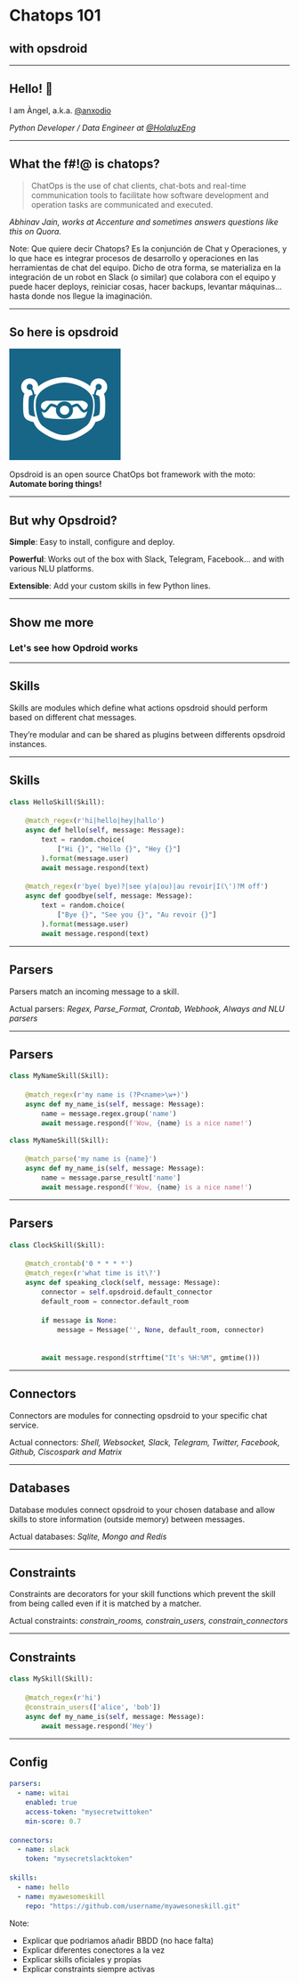 # Chatops 101

## with opsdroid

---

## Hello! 🤗

I am Àngel, a.k.a. [@anxodio](https://twitter.com/anxodio)

_Python Developer / Data Engineer at [@HolaluzEng](https://twitter.com/holaluzeng)_

---

## What the f#!@ is chatops?

> ChatOps is the use of chat clients, chat-bots and real-time communication tools to facilitate how software development and operation tasks are communicated and executed.

_Abhinav Jain, works at Accenture and sometimes answers questions like this on Quora._

<!-- .element: style="font-size:0.5em" -->

Note:
Que quiere decir Chatops? Es la conjunción de Chat y Operaciones, y lo que hace
es integrar procesos de desarrollo y operaciones en las herramientas de chat del equipo.
Dicho de otra forma, se materializa en la integración de un robot en Slack (o similar)
que colabora con el equipo y puede hacer deploys, reiniciar cosas, hacer backups,
levantar máquinas... hasta donde nos llegue la imaginación.

---

## So here is opsdroid

![Opsdroid logo](img/opsdroid_logo.png)

Opsdroid is an open source ChatOps bot framework with the moto:
**Automate boring things!**

---

## But why Opsdroid?

**Simple**: Easy to install, configure and deploy.

<!-- .element: class="fragment fade-in-then-semi-out" -->

**Powerful**: Works out of the box with Slack, Telegram, Facebook… and with various NLU platforms.

<!-- .element: class="fragment fade-in-then-semi-out" -->

**Extensible**: Add your custom skills in few Python lines.

<!-- .element: class="fragment fade-in-then-semi-out" -->

---

## Show me more

### Let's see how Opdroid works

---

## Skills

Skills are modules which define what actions opsdroid should perform based on different chat messages.

They’re modular and can be shared as plugins between differents opsdroid instances.

---

## Skills

```python
class HelloSkill(Skill):

    @match_regex(r'hi|hello|hey|hallo')
    async def hello(self, message: Message):
        text = random.choice(
            ["Hi {}", "Hello {}", "Hey {}"]
        ).format(message.user)
        await message.respond(text)

    @match_regex(r'bye( bye)?|see y(a|ou)|au revoir|I(\')?M off')
    async def goodbye(self, message: Message):
        text = random.choice(
            ["Bye {}", "See you {}", "Au revoir {}"]
        ).format(message.user)
        await message.respond(text)
```

---

## Parsers

Parsers match an incoming message to a skill.

Actual parsers:
_Regex, Parse_Format, Crontab, Webhook, Always and NLU parsers_

---

## Parsers

```python
class MyNameSkill(Skill):

    @match_regex(r'my name is (?P<name>\w+)')
    async def my_name_is(self, message: Message):
        name = message.regex.group('name')
        await message.respond(f'Wow, {name} is a nice name!')
```

<!-- .element: class="fragment fade-in-then-semi-out" -->

```python
class MyNameSkill(Skill):

    @match_parse('my name is {name}')
    async def my_name_is(self, message: Message):
        name = message.parse_result['name']
        await message.respond(f'Wow, {name} is a nice name!')
```

<!-- .element: class="fragment fade-in-then-semi-out" -->

---

## Parsers

```python
class ClockSkill(Skill):

    @match_crontab('0 * * * *')
    @match_regex(r'what time is it\?')
    async def speaking_clock(self, message: Message):
        connector = self.opsdroid.default_connector
        default_room = connector.default_room

        if message is None:
            message = Message('', None, default_room, connector)


        await message.respond(strftime("It's %H:%M", gmtime()))
```

---

## Connectors

Connectors are modules for connecting opsdroid to your specific chat service.

Actual connectors:
_Shell, Websocket, Slack, Telegram, Twitter, Facebook, Github, Ciscospark and Matrix_

---

## Databases

Database modules connect opsdroid to your chosen database and allow skills
to store information (outside memory) between messages.

Actual databases:
_Sqlite, Mongo and Redis_

---

## Constraints

Constraints are decorators for your skill functions which prevent the skill
from being called even if it is matched by a matcher.

Actual constraints:
_constrain_rooms, constrain_users, constrain_connectors_

---

## Constraints

```python
class MySkill(Skill):

    @match_regex(r'hi')
    @constrain_users(['alice', 'bob'])
    async def my_name_is(self, message: Message):
        await message.respond('Hey')
```

---

## Config

```yaml
parsers:
  - name: witai
    enabled: true
    access-token: "mysecretwittoken"
    min-score: 0.7

connectors:
  - name: slack
    token: "mysecretslacktoken"

skills:
  - name: hello
  - name: myawesomeskill
    repo: "https://github.com/username/myawesoneskill.git"
```

Note:

- Explicar que podriamos añadir BBDD (no hace falta)
- Explicar diferentes conectores a la vez
- Explicar skills oficiales y propias
- Explicar constraints siempre activas
